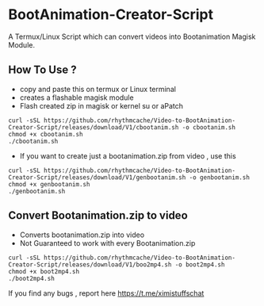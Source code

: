 # BootAnimation-Creator-Script
A Termux/Linux Script which can convert videos into Bootanimation Magisk Module.

## How To Use ?
- copy and paste this on termux or Linux terminal
- creates a flashable magisk module
- Flash created zip in magisk or kernel su or aPatch
```
curl -sSL https://github.com/rhythmcache/Video-to-BootAnimation-Creator-Script/releases/download/V1/cbootanim.sh -o cbootanim.sh
chmod +x cbootanim.sh
./cbootanim.sh
```

- If you want to create just a bootanimation.zip from video  , use this
```
curl -sSL https://github.com/rhythmcache/Video-to-BootAnimation-Creator-Script/releases/download/V1/genbootanim.sh -o genbootanim.sh
chmod +x genbootanim.sh
./genbootanim.sh
```
## Convert Bootanimation.zip to video

- Converts bootanimation.zip into video
- Not Guaranteed to work with every Bootanimation.zip
```
curl -sSL https://github.com/rhythmcache/Video-to-BootAnimation-Creator-Script/releases/download/V1/boo2mp4.sh -o boot2mp4.sh
chmod +x boot2mp4.sh
./boot2mp4.sh
```


If you find any bugs , report here https://t.me/ximistuffschat
